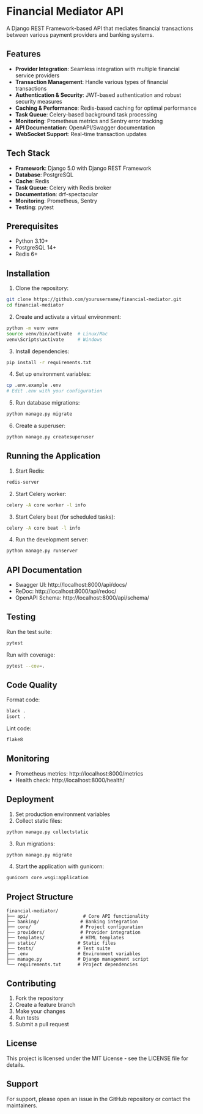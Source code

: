 # Financial Mediator API

A Django REST Framework-based API that mediates financial transactions between various payment providers and banking systems.

## Features

- **Provider Integration**: Seamless integration with multiple financial service providers
- **Transaction Management**: Handle various types of financial transactions
- **Authentication & Security**: JWT-based authentication and robust security measures
- **Caching & Performance**: Redis-based caching for optimal performance
- **Task Queue**: Celery-based background task processing
- **Monitoring**: Prometheus metrics and Sentry error tracking
- **API Documentation**: OpenAPI/Swagger documentation
- **WebSocket Support**: Real-time transaction updates

## Tech Stack

- **Framework**: Django 5.0 with Django REST Framework
- **Database**: PostgreSQL
- **Cache**: Redis
- **Task Queue**: Celery with Redis broker
- **Documentation**: drf-spectacular
- **Monitoring**: Prometheus, Sentry
- **Testing**: pytest

## Prerequisites

- Python 3.10+
- PostgreSQL 14+
- Redis 6+

## Installation

1. Clone the repository:
```bash
git clone https://github.com/yourusername/financial-mediator.git
cd financial-mediator
```

2. Create and activate a virtual environment:
```bash
python -m venv venv
source venv/bin/activate  # Linux/Mac
venv\Scripts\activate     # Windows
```

3. Install dependencies:
```bash
pip install -r requirements.txt
```

4. Set up environment variables:
```bash
cp .env.example .env
# Edit .env with your configuration
```

5. Run database migrations:
```bash
python manage.py migrate
```

6. Create a superuser:
```bash
python manage.py createsuperuser
```

## Running the Application

1. Start Redis:
```bash
redis-server
```

2. Start Celery worker:
```bash
celery -A core worker -l info
```

3. Start Celery beat (for scheduled tasks):
```bash
celery -A core beat -l info
```

4. Run the development server:
```bash
python manage.py runserver
```

## API Documentation

- Swagger UI: http://localhost:8000/api/docs/
- ReDoc: http://localhost:8000/api/redoc/
- OpenAPI Schema: http://localhost:8000/api/schema/

## Testing

Run the test suite:
```bash
pytest
```

Run with coverage:
```bash
pytest --cov=.
```

## Code Quality

Format code:
```bash
black .
isort .
```

Lint code:
```bash
flake8
```

## Monitoring

- Prometheus metrics: http://localhost:8000/metrics
- Health check: http://localhost:8000/health/

## Deployment

1. Set production environment variables
2. Collect static files:
```bash
python manage.py collectstatic
```

3. Run migrations:
```bash
python manage.py migrate
```

4. Start the application with gunicorn:
```bash
gunicorn core.wsgi:application
```

## Project Structure

```
financial-mediator/
├── api/                    # Core API functionality
├── banking/               # Banking integration
├── core/                  # Project configuration
├── providers/             # Provider integration
├── templates/             # HTML templates
├── static/               # Static files
├── tests/                # Test suite
├── .env                  # Environment variables
├── manage.py             # Django management script
└── requirements.txt      # Project dependencies
```

## Contributing

1. Fork the repository
2. Create a feature branch
3. Make your changes
4. Run tests
5. Submit a pull request

## License

This project is licensed under the MIT License - see the LICENSE file for details.

## Support

For support, please open an issue in the GitHub repository or contact the maintainers.
